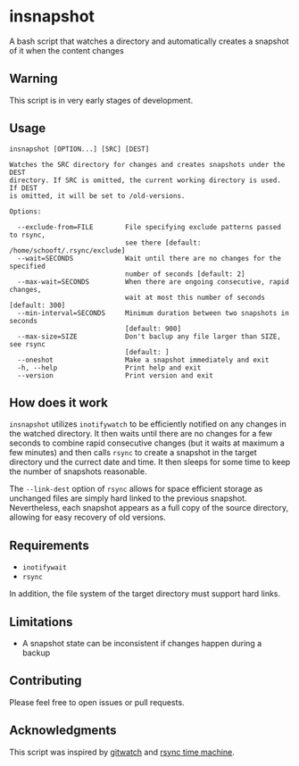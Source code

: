 # insnapshot

A bash script that watches a directory and automatically creates a snapshot of
it when the content changes


## Warning

This script is in very early stages of development.


## Usage

```
insnapshot [OPTION...] [SRC] [DEST]

Watches the SRC directory for changes and creates snapshots under the DEST
directory. If SRC is omitted, the current working directory is used. If DEST
is omitted, it will be set to /old-versions.

Options:

  --exclude-from=FILE        File specifying exclude patterns passed to rsync,
                             see there [default: /home/schooft/.rsync/exclude]
  --wait=SECONDS             Wait until there are no changes for the specified
                             number of seconds [default: 2]
  --max-wait=SECONDS         When there are ongoing consecutive, rapid changes,
                             wait at most this number of seconds [default: 300]
  --min-interval=SECONDS     Minimum duration between two snapshots in seconds
                             [default: 900]
  --max-size=SIZE            Don't baclup any file larger than SIZE, see rsync
                             [default: ]
  --oneshot                  Make a snapshot immediately and exit
  -h, --help                 Print help and exit
  --version                  Print version and exit
```


## How does it work

`insnapshot` utilizes `inotifywatch` to be efficiently notified on any changes
in the watched directory. It then waits until there are no changes for a few
seconds to combine rapid consecutive changes (but it waits at maximum a few
minutes) and then calls `rsync` to create a snapshot in the target directory
und the currect date and time. It then sleeps for some time to keep the number
of snapshots reasonable.

The `--link-dest` option of `rsync` allows for space efficient storage as
unchanged files are simply hard linked to the previous snapshot. Nevertheless,
each snapshot appears as a full copy of the source directory, allowing for easy
recovery of old versions.


## Requirements

* `inotifywait`
* `rsync`

In addition, the file system of the target directory must support hard links.


## Limitations

* A snapshot state can be inconsistent if changes happen during a backup


## Contributing

Please feel free to open issues or pull requests.


## Acknowledgments

This script was inspired by [gitwatch](https://github.com/gitwatch/gitwatch)
and [rsync time
machine](http://blog.interlinked.org/tutorials/rsync_time_machine.html).
